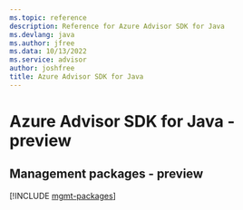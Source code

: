 ```yaml
---
ms.topic: reference
description: Reference for Azure Advisor SDK for Java
ms.devlang: java
ms.author: jfree
ms.data: 10/13/2022
ms.service: advisor
author: joshfree
title: Azure Advisor SDK for Java
---
```

# Azure Advisor SDK for Java - preview

## Management packages - preview
[!INCLUDE [mgmt-packages](advisor-mgmt-index.md)]